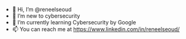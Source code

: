 - 👋 Hi, I’m @reneelseoud
- 👀 I’m new to cybersecurity
- 📖 I’m currently learning Cybersecurity by Google
- 📫 You can reach me at https://www.linkedin.com/in/reneelseoud/

<!---
reneelseoud/reneelseoud is a ✨ special ✨ repository because its `README.md` (this file) appears on your GitHub profile.
You can click the Preview link to take a look at your changes.
--->
